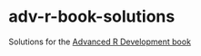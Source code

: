 adv-r-book-solutions
====================

Solutions for the [Advanced R Development book](http://adv-r.had.co.nz/)
